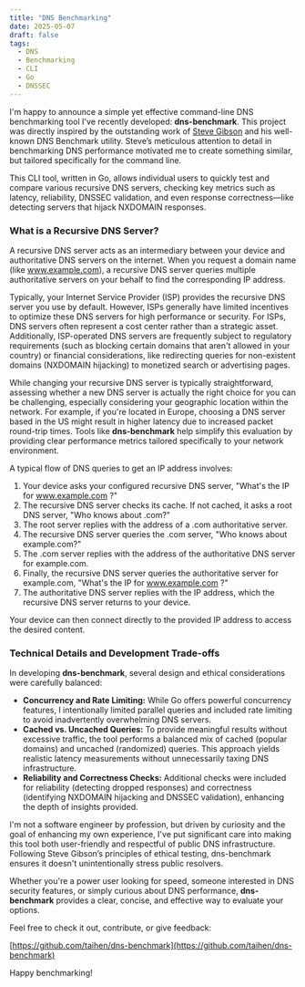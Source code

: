 ```yaml
---
title: "DNS Benchmarking"
date: 2025-05-07
draft: false
tags:
  - DNS
  - Benchmarking
  - CLI
  - Go
  - DNSSEC
---
```


I'm happy to announce a simple yet effective command-line DNS benchmarking tool I've recently developed: **dns-benchmark**. This project was directly inspired by the outstanding work of [Steve Gibson](https://www.grc.com/dns/benchmark.htm) and his well-known DNS Benchmark utility. Steve’s meticulous attention to detail in benchmarking DNS performance motivated me to create something similar, but tailored specifically for the command line.

This CLI tool, written in Go, allows individual users to quickly test and compare various recursive DNS servers, checking key metrics such as latency, reliability, DNSSEC validation, and even response correctness—like detecting servers that hijack NXDOMAIN responses.

### What is a Recursive DNS Server?

A recursive DNS server acts as an intermediary between your device and authoritative DNS servers on the internet. When you request a domain name (like www.example.com), a recursive DNS server queries multiple authoritative servers on your behalf to find the corresponding IP address.

Typically, your Internet Service Provider (ISP) provides the recursive DNS server you use by default. However, ISPs generally have limited incentives to optimize these DNS servers for high performance or security. For ISPs, DNS servers often represent a cost center rather than a strategic asset. Additionally, ISP-operated DNS servers are frequently subject to regulatory requirements (such as blocking certain domains that aren't allowed in your country) or financial considerations, like redirecting queries for non-existent domains (NXDOMAIN hijacking) to monetized search or advertising pages.

While changing your recursive DNS server is typically straightforward, assessing whether a new DNS server is actually the right choice for you can be challenging, especially considering your geographic location within the network. For example, if you're located in Europe, choosing a DNS server based in the US might result in higher latency due to increased packet round-trip times. Tools like **dns-benchmark** help simplify this evaluation by providing clear performance metrics tailored specifically to your network environment.

A typical flow of DNS queries to get an IP address involves:

1. Your device asks your configured recursive DNS server, "What's the IP for www.example.com ?"
2. The recursive DNS server checks its cache. If not cached, it asks a root DNS server, "Who knows about .com?"
3. The root server replies with the address of a .com authoritative server.
4. The recursive DNS server queries the .com server, "Who knows about example.com?"
5. The .com server replies with the address of the authoritative DNS server for example.com.
6. Finally, the recursive DNS server queries the authoritative server for example.com, "What's the IP for www.example.com ?"
7. The authoritative DNS server replies with the IP address, which the recursive DNS server returns to your device.

Your device can then connect directly to the provided IP address to access the desired content.

### Technical Details and Development Trade-offs

In developing **dns-benchmark**, several design and ethical considerations were carefully balanced:

* **Concurrency and Rate Limiting:** While Go offers powerful concurrency features, I intentionally limited parallel queries and included rate limiting to avoid inadvertently overwhelming DNS servers.
* **Cached vs. Uncached Queries:** To provide meaningful results without excessive traffic, the tool performs a balanced mix of cached (popular domains) and uncached (randomized) queries. This approach yields realistic latency measurements without unnecessarily taxing DNS infrastructure.
* **Reliability and Correctness Checks:** Additional checks were included for reliability (detecting dropped responses) and correctness (identifying NXDOMAIN hijacking and DNSSEC validation), enhancing the depth of insights provided.

I'm not a software engineer by profession, but driven by curiosity and the goal of enhancing my own experience, I've put significant care into making this tool both user-friendly and respectful of public DNS infrastructure. Following Steve Gibson’s principles of ethical testing, dns-benchmark ensures it doesn't unintentionally stress public resolvers.

Whether you're a power user looking for speed, someone interested in DNS security features, or simply curious about DNS performance, **dns-benchmark** provides a clear, concise, and effective way to evaluate your options.

Feel free to check it out, contribute, or give feedback:

[https://github.com/taihen/dns-benchmark](https://github.com/taihen/dns-benchmark)

Happy benchmarking!